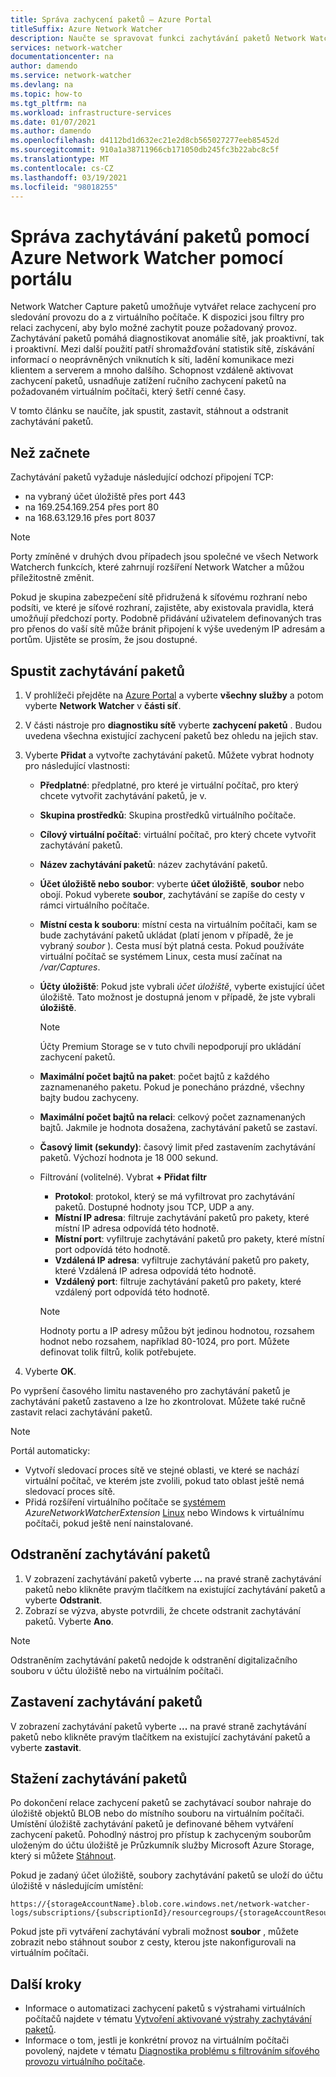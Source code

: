 ```yaml
---
title: Správa zachycení paketů – Azure Portal
titleSuffix: Azure Network Watcher
description: Naučte se spravovat funkci zachytávání paketů Network Watcher pomocí Azure Portal.
services: network-watcher
documentationcenter: na
author: damendo
ms.service: network-watcher
ms.devlang: na
ms.topic: how-to
ms.tgt_pltfrm: na
ms.workload: infrastructure-services
ms.date: 01/07/2021
ms.author: damendo
ms.openlocfilehash: d4112bd1d632ec21e2d8cb565027277eeb85452d
ms.sourcegitcommit: 910a1a38711966cb171050db245fc3b22abc8c5f
ms.translationtype: MT
ms.contentlocale: cs-CZ
ms.lasthandoff: 03/19/2021
ms.locfileid: "98018255"
---
```

# <a name="manage-packet-captures-with-azure-network-watcher-using-the-portal"></a>Správa zachytávání paketů pomocí Azure Network Watcher pomocí portálu

Network Watcher Capture paketů umožňuje vytvářet relace zachycení pro sledování provozu do a z virtuálního počítače. K dispozici jsou filtry pro relaci zachycení, aby bylo možné zachytit pouze požadovaný provoz. Zachytávání paketů pomáhá diagnostikovat anomálie sítě, jak proaktivní, tak i proaktivní. Mezi další použití patří shromažďování statistik sítě, získávání informací o neoprávněných vniknutích k síti, ladění komunikace mezi klientem a serverem a mnoho dalšího. Schopnost vzdáleně aktivovat zachycení paketů, usnadňuje zatížení ručního zachycení paketů na požadovaném virtuálním počítači, který šetří cenné časy.

V tomto článku se naučíte, jak spustit, zastavit, stáhnout a odstranit zachytávání paketů. 

## <a name="before-you-begin"></a>Než začnete

Zachytávání paketů vyžaduje následující odchozí připojení TCP:
- na vybraný účet úložiště přes port 443
- na 169.254.169.254 přes port 80
- na 168.63.129.16 přes port 8037

> [!NOTE]
> Porty zmíněné v druhých dvou případech jsou společné ve všech Network Watcherch funkcích, které zahrnují rozšíření Network Watcher a můžou příležitostně změnit.


Pokud je skupina zabezpečení sítě přidružená k síťovému rozhraní nebo podsíti, ve které je síťové rozhraní, zajistěte, aby existovala pravidla, která umožňují předchozí porty. Podobně přidávání uživatelem definovaných tras pro přenos do vaší sítě může bránit připojení k výše uvedeným IP adresám a portům. Ujistěte se prosím, že jsou dostupné. 

## <a name="start-a-packet-capture"></a>Spustit zachytávání paketů

1. V prohlížeči přejděte na [Azure Portal](https://portal.azure.com) a vyberte **všechny služby** a potom vyberte **Network Watcher** v **části síť**.
2. V části nástroje pro **diagnostiku sítě** vyberte **zachycení paketů** . Budou uvedena všechna existující zachycení paketů bez ohledu na jejich stav.
3. Vyberte **Přidat** a vytvořte zachytávání paketů. Můžete vybrat hodnoty pro následující vlastnosti:
   - **Předplatné**: předplatné, pro které je virtuální počítač, pro který chcete vytvořit zachytávání paketů, je v.
   - **Skupina prostředků**: Skupina prostředků virtuálního počítače.
   - **Cílový virtuální počítač**: virtuální počítač, pro který chcete vytvořit zachytávání paketů.
   - **Název zachytávání paketů**: název zachytávání paketů.
   - **Účet úložiště nebo soubor**: vyberte **účet úložiště**, **soubor** nebo obojí. Pokud vyberete **soubor**, zachytávání se zapíše do cesty v rámci virtuálního počítače.
   - **Místní cesta k souboru**: místní cesta na virtuálním počítači, kam se bude zachytávání paketů ukládat (platí jenom v případě, že je vybraný *soubor* ). Cesta musí být platná cesta. Pokud používáte virtuální počítač se systémem Linux, cesta musí začínat na */var/Captures*.
   - **Účty úložiště**: Pokud jste vybrali *účet úložiště*, vyberte existující účet úložiště. Tato možnost je dostupná jenom v případě, že jste vybrali **úložiště**.
   
     > [!NOTE]
     > Účty Premium Storage se v tuto chvíli nepodporují pro ukládání zachycení paketů.

   - **Maximální počet bajtů na paket**: počet bajtů z každého zaznamenaného paketu. Pokud je ponecháno prázdné, všechny bajty budou zachyceny.
   - **Maximální počet bajtů na relaci**: celkový počet zaznamenaných bajtů. Jakmile je hodnota dosažena, zachytávání paketů se zastaví.
   - **Časový limit (sekundy)**: časový limit před zastavením zachytávání paketů. Výchozí hodnota je 18 000 sekund.
   - Filtrování (volitelné). Vybrat **+ Přidat filtr**
     - **Protokol**: protokol, který se má vyfiltrovat pro zachytávání paketů. Dostupné hodnoty jsou TCP, UDP a any.
     - **Místní IP adresa**: filtruje zachytávání paketů pro pakety, které místní IP adresa odpovídá této hodnotě.
     - **Místní port**: vyfiltruje zachytávání paketů pro pakety, které místní port odpovídá této hodnotě.
     - **Vzdálená IP adresa**: vyfiltruje zachytávání paketů pro pakety, které Vzdálená IP adresa odpovídá této hodnotě.
     - **Vzdálený port**: filtruje zachytávání paketů pro pakety, které vzdálený port odpovídá této hodnotě.
    
     > [!NOTE]
     > Hodnoty portu a IP adresy můžou být jedinou hodnotou, rozsahem hodnot nebo rozsahem, například 80-1024, pro port. Můžete definovat tolik filtrů, kolik potřebujete.

4. Vyberte **OK**.

Po vypršení časového limitu nastaveného pro zachytávání paketů je zachytávání paketů zastaveno a lze ho zkontrolovat. Můžete také ručně zastavit relaci zachytávání paketů.

> [!NOTE]
> Portál automaticky:
>  * Vytvoří sledovací proces sítě ve stejné oblasti, ve které se nachází virtuální počítač, ve kterém jste zvolili, pokud tato oblast ještě nemá sledovací proces sítě.
>  * Přidá rozšíření virtuálního počítače se [systémem](../virtual-machines/extensions/network-watcher-windows.md) *AzureNetworkWatcherExtension* [Linux](../virtual-machines/extensions/network-watcher-linux.md) nebo Windows k virtuálnímu počítači, pokud ještě není nainstalované.

## <a name="delete-a-packet-capture"></a>Odstranění zachytávání paketů

1. V zobrazení zachytávání paketů vyberte **...** na pravé straně zachytávání paketů nebo klikněte pravým tlačítkem na existující zachytávání paketů a vyberte **Odstranit**.
2. Zobrazí se výzva, abyste potvrdili, že chcete odstranit zachytávání paketů. Vyberte **Ano**.

> [!NOTE]
> Odstraněním zachytávání paketů nedojde k odstranění digitalizačního souboru v účtu úložiště nebo na virtuálním počítači.

## <a name="stop-a-packet-capture"></a>Zastavení zachytávání paketů

V zobrazení zachytávání paketů vyberte **...** na pravé straně zachytávání paketů nebo klikněte pravým tlačítkem na existující zachytávání paketů a vyberte **zastavit**.

## <a name="download-a-packet-capture"></a>Stažení zachytávání paketů

Po dokončení relace zachycení paketů se zachytávací soubor nahraje do úložiště objektů BLOB nebo do místního souboru na virtuálním počítači. Umístění úložiště zachytávání paketů je definované během vytváření zachycení paketů. Pohodlný nástroj pro přístup k zachyceným souborům uloženým do účtu úložiště je Průzkumník služby Microsoft Azure Storage, který si můžete [Stáhnout](https://storageexplorer.com/).

Pokud je zadaný účet úložiště, soubory zachytávání paketů se uloží do účtu úložiště v následujícím umístění:

```
https://{storageAccountName}.blob.core.windows.net/network-watcher-logs/subscriptions/{subscriptionId}/resourcegroups/{storageAccountResourceGroup}/providers/microsoft.compute/virtualmachines/{VMName}/{year}/{month}/{day}/packetCapture_{creationTime}.cap
```

Pokud jste při vytváření zachytávání vybrali možnost **soubor** , můžete zobrazit nebo stáhnout soubor z cesty, kterou jste nakonfigurovali na virtuálním počítači.

## <a name="next-steps"></a>Další kroky

- Informace o automatizaci zachycení paketů s výstrahami virtuálních počítačů najdete v tématu [Vytvoření aktivované výstrahy zachytávání paketů](network-watcher-alert-triggered-packet-capture.md).
- Informace o tom, jestli je konkrétní provoz na virtuálním počítači povolený, najdete v tématu [Diagnostika problému s filtrováním síťového provozu virtuálního počítače](diagnose-vm-network-traffic-filtering-problem.md).